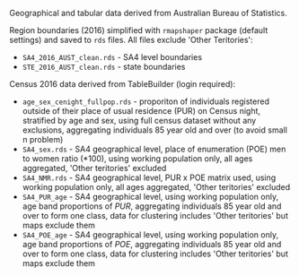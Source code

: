 Geographical and tabular data derived from Australian Bureau of Statistics.

Region boundaries (2016) simplified with `rmapshaper` package (default settings) and saved to `rds` files. All files exclude 'Other Teritories':

- `SA4_2016_AUST_clean.rds`	- SA4 level boundaries
- `STE_2016_AUST_clean.rds`	- state boundaries

Census 2016 data derived from TableBuilder (login required):

- `age_sex_cenight_fullpop.rds` - proporiton of individuals registered outside of their place of usual residence (PUR) on Census night, stratified by age and sex, using full census dataset without any exclusions, aggregating individuals 85 year old and over (to avoid small n problem)
- `SA4_sex.rds` - SA4 geographical level, place of enumeration (POE) men to women ratio (*100), using working population only, all ages aggregated, 'Other teritories' excluded
- `SA4_NMR.rds` - SA4 geographical level, PUR x POE matrix used, using working population only, all ages aggregated, 'Other teritories' excluded
- `SA4_PUR_age` - SA4 geographical level, using working population only, age band  proportions of *PUR*, aggregating individuals 85 year old and over to form one class, data for clustering includes 'Other teritories' but maps exclude them 
- `SA4_POE_age` - SA4 geographical level, using working population only, age band  proportions of *POE*, aggregating individuals 85 year old and over to form one class, data for clustering includes 'Other teritories' but maps exclude them 
